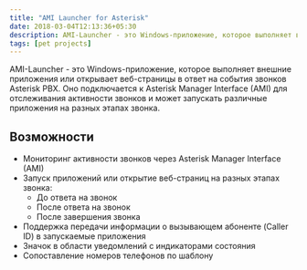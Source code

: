 ```yaml
---
title: "AMI Launcher for Asterisk"
date: 2018-03-04T12:13:36+05:30
description: AMI-Launcher - это Windows-приложение, которое выполняет внешние приложения или открывает веб-страницы в ответ на события звонков Asterisk PBX. Оно подключается к Asterisk Manager Interface (AMI) для отслеживания активности звонков и может запускать различные приложения на разных этапах звонка.
tags: [pet projects]
---
```


AMI-Launcher - это Windows-приложение, которое выполняет внешние приложения или открывает веб-страницы в ответ на события звонков Asterisk PBX. Оно подключается к Asterisk Manager Interface (AMI) для отслеживания активности звонков и может запускать различные приложения на разных этапах звонка.

## Возможности

- Мониторинг активности звонков через Asterisk Manager Interface (AMI)
- Запуск приложений или открытие веб-страниц на разных этапах звонка:
  - До ответа на звонок
  - После ответа на звонок
  - После завершения звонка
- Поддержка передачи информации о вызывающем абоненте (Caller ID) в запускаемые приложения
- Значок в области уведомлений с индикаторами состояния
- Сопоставление номеров телефонов по шаблону
